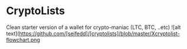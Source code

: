 # CryptoLists
Clean starter version of a wallet for crypto-maniac (LTC, BTC, ..etc)
![alt text](https://github.com/[seifedd]/[cryptolists]/blob/master/Xcryptolist-flowchart.png
